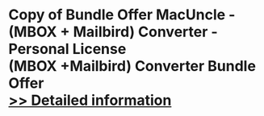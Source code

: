 # Copy of Bundle Offer MacUncle - (MBOX + Mailbird) Converter - Personal License<br />(MBOX +Mailbird) Converter Bundle Offer<br />[>> Detailed information](https://secure.shareit.com/shareit/product.html?productid=300998518&affiliateid=200057808)